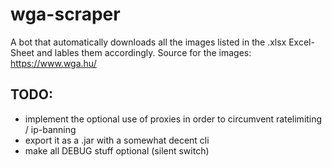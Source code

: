 # wga-scraper

A bot that automatically downloads all the images listed in the .xlsx Excel-Sheet and lables them accordingly.
Source for the images: https://www.wga.hu/

## TODO:

- implement the optional use of proxies in order to circumvent ratelimiting / ip-banning
- export it as a .jar with a somewhat decent cli
- make all DEBUG stuff optional (silent switch)

